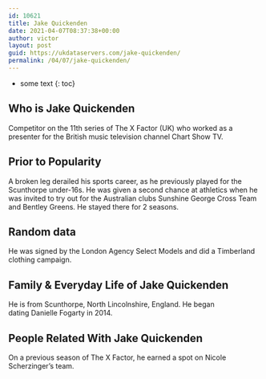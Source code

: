 ```yaml
---
id: 10621
title: Jake Quickenden
date: 2021-04-07T08:37:38+00:00
author: victor
layout: post
guid: https://ukdataservers.com/jake-quickenden/
permalink: /04/07/jake-quickenden/
---
```


* some text
{: toc}


## Who is Jake Quickenden



Competitor on the 11th series of The X Factor (UK) who worked as a presenter for the British music television channel Chart Show TV.

                
                
                
## Prior to Popularity



A broken leg derailed his sports career, as he previously played for the Scunthorpe under-16s. He was given a second chance at athletics when he was invited to try out for the Australian clubs Sunshine George Cross Team and Bentley Greens. He stayed there for 2 seasons.

                
                
                
## Random data



He was signed by the London Agency Select Models and did a Timberland clothing campaign.

                
                
                
## Family & Everyday Life of Jake Quickenden



He is from Scunthorpe, North Lincolnshire, England. He began dating Danielle Fogarty in 2014.

                
                
                
## People Related With Jake Quickenden



On a previous season of The X Factor, he earned a spot on Nicole Scherzinger&#8217;s team.

                
              
            
          
          
          